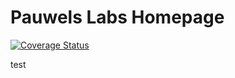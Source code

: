 # Pauwels Labs Homepage
[![Coverage Status](https://coveralls.io/repos/github/pauwels-labs/homepage/badge.svg?branch=)](https://coveralls.io/github/pauwels-labs/homepage?branch=)

test
